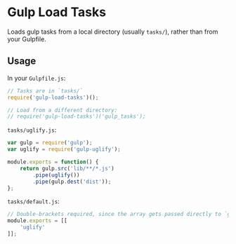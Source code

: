 Gulp Load Tasks
=================
Loads gulp tasks from a local directory (usually `tasks/`), rather than from
your Gulpfile.


## Usage

In your `Gulpfile.js`:
```javascript
// Tasks are in `tasks/`
require('gulp-load-tasks')();

// Load from a different directory:
// require('gulp-load-tasks')('gulp_tasks');
```

`tasks/uglify.js`:
```javascript
var gulp = require('gulp');
var uglify = require('gulp-uglify');

module.exports = function() {
	return gulp.src('lib/**/*.js')
		.pipe(uglify())
		.pipe(gulp.dest('dist'));
};
```

`tasks/default.js`:
```javascript
// Double-brackets required, since the array gets passed directly to `gulp.task()`
module.exports = [[
	'uglify'
]];
```

